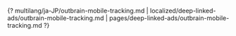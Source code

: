 {? multilang/ja-JP/outbrain-mobile-tracking.md | localized/deep-linked-ads/outbrain-mobile-tracking.md | pages/deep-linked-ads/outbrain-mobile-tracking.md ?}
